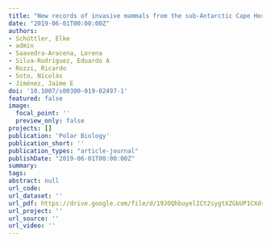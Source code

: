 ```yaml
---
title: "New records of invasive mammals from the sub-Antarctic Cape Horn Archipelago"
date: "2019-06-01T00:00:00Z"
authors:
- Schüttler, Elke 
- admin
- Saavedra-Aracena, Lorena 
- Silva-Rodríguez, Eduardo A 
- Rozzi, Ricardo 
- Soto, Nicolás 
- Jiménez, Jaime E
doi: '10.1007/s00300-019-02497-1'
featured: false
image:
  focal_point: ''
  preview_only: false
projects: []
publication: 'Polar Biology'
publication_short: ''
publication_types: "article-journal"
publishDate: "2019-06-01T00:00:00Z"
summary: 
tags: 
abstract: null
url_code: 
url_dataset: ''
url_pdf: https://drive.google.com/file/d/19JOQhbuyelICt2sygtXZGbUP1CXdrRdZ/view
url_project: ''
url_source: ''
url_video: ''
---
```



